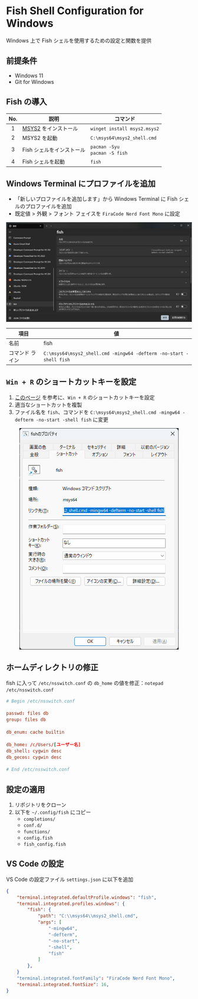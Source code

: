 # Fish Shell Configuration for Windows

Windows 上で Fish シェルを使用するための設定と関数を提供

## 前提条件

* Windows 11
* Git for Windows

## Fish の導入

| No. | 説明 | コマンド |
| :-: | --- | --- |
|  1  | [MSYS2](https://www.msys2.org/) をインストール | `winget install msys2.msys2` |
|  2  | MSYS2 を起動 | `C:\msys64\msys2_shell.cmd` |
|  3  | Fish シェルをインストール| `pacman -Syu`<br>`pacman -S fish` |
|  4  | Fish シェルを起動 | `fish` |

## Windows Terminal にプロファイルを追加

* 「新しいプロファイルを追加します」から Windows Terminal に Fish シェルのプロファイルを追加
* 既定値 > 外観 > フォント フェイスを `FiraCode Nerd Font Mono` に設定

<p align="center">
  <img src="imgs/windows_terminal.jpg">
</p>

| 項目 |  値  |
| ---- | ---- |
| 名前 | fish |
| コマンド ライン | `C:\msys64\msys2_shell.cmd -mingw64 -defterm -no-start -shell fish` |

## `Win + R` のショートカットキーを設定

1. [このページ](https://github.com/masachika-kamada/windows-terminal-setting/blob/main/winR_shortcut.md) を参考に、`Win + R` のショートカットキーを設定
2. 適当なショートカットを複製
3. ファイル名を `fish`、コマンドを `C:\msys64\msys2_shell.cmd -mingw64 -defterm -no-start -shell fish` に変更

<p align="center">
  <img src="imgs/winr_shortcut.jpg">
</p>

## ホームディレクトリの修正

fish に入って `/etc/nsswitch.conf` の `db_home` の値を修正：`notepad /etc/nsswitch.conf`

```/etc/nsswitch.conf
# Begin /etc/nsswitch.conf

passwd: files db
group: files db

db_enum: cache builtin

db_home: /c/Users/[ユーザー名]
db_shell: cygwin desc
db_gecos: cygwin desc

# End /etc/nsswitch.conf
```

## 設定の適用

1. リポジトリをクローン
2. 以下を `~/.config/fish` にコピー
   * `completions/`
   * `conf.d/`
   * `functions/`
   * `config.fish`
   * `fish_config.fish`

## VS Code の設定

VS Code の設定ファイル `settings.json` に以下を追加

```settings.json
{
    "terminal.integrated.defaultProfile.windows": "fish",
    "terminal.integrated.profiles.windows": {
        "fish": {
            "path": "C:\\msys64\\msys2_shell.cmd",
            "args": [
                "-mingw64",
                "-defterm",
                "-no-start",
                "-shell",
                "fish"
            ]
        },
    }
    "terminal.integrated.fontFamily": "FiraCode Nerd Font Mono",
    "terminal.integrated.fontSize": 16,
}
```
